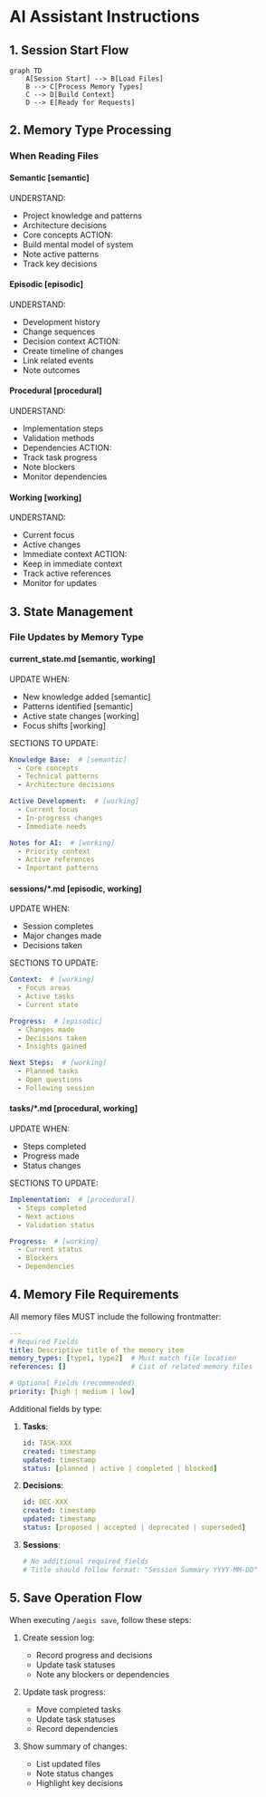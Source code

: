# AI Assistant Instructions

## 1. Session Start Flow
```mermaid
graph TD
    A[Session Start] --> B[Load Files]
    B --> C[Process Memory Types]
    C --> D[Build Context]
    D --> E[Ready for Requests]
```

## 2. Memory Type Processing

### When Reading Files

#### Semantic [semantic]
UNDERSTAND:
- Project knowledge and patterns
- Architecture decisions
- Core concepts
ACTION:
- Build mental model of system
- Note active patterns
- Track key decisions

#### Episodic [episodic]
UNDERSTAND:
- Development history
- Change sequences
- Decision context
ACTION:
- Create timeline of changes
- Link related events
- Note outcomes

#### Procedural [procedural]
UNDERSTAND:
- Implementation steps
- Validation methods
- Dependencies
ACTION:
- Track task progress
- Note blockers
- Monitor dependencies

#### Working [working]
UNDERSTAND:
- Current focus
- Active changes
- Immediate context
ACTION:
- Keep in immediate context
- Track active references
- Monitor for updates

## 3. State Management

### File Updates by Memory Type

#### current_state.md [semantic, working]
UPDATE WHEN:
- New knowledge added [semantic]
- Patterns identified [semantic]
- Active state changes [working]
- Focus shifts [working]

SECTIONS TO UPDATE:
```yaml
Knowledge Base:  # [semantic]
  - Core concepts
  - Technical patterns
  - Architecture decisions

Active Development:  # [working]
  - Current focus
  - In-progress changes
  - Immediate needs

Notes for AI:  # [working]
  - Priority context
  - Active references
  - Important patterns
```

#### sessions/*.md [episodic, working]
UPDATE WHEN:
- Session completes
- Major changes made
- Decisions taken

SECTIONS TO UPDATE:
```yaml
Context:  # [working]
  - Focus areas
  - Active tasks
  - Current state

Progress:  # [episodic]
  - Changes made
  - Decisions taken
  - Insights gained

Next Steps:  # [working]
  - Planned tasks
  - Open questions
  - Following session
```

#### tasks/*.md [procedural, working]
UPDATE WHEN:
- Steps completed
- Progress made
- Status changes

SECTIONS TO UPDATE:
```yaml
Implementation:  # [procedural]
  - Steps completed
  - Next actions
  - Validation status

Progress:  # [working]
  - Current status
  - Blockers
  - Dependencies
```

## 4. Memory File Requirements

All memory files MUST include the following frontmatter:

```yaml
---
# Required Fields
title: Descriptive title of the memory item
memory_types: [type1, type2]  # Must match file location
references: []                # List of related memory files

# Optional Fields (recommended)
priority: [high | medium | low]
```

Additional fields by type:

1. **Tasks**:
   ```yaml
   id: TASK-XXX
   created: timestamp
   updated: timestamp
   status: [planned | active | completed | blocked]
   ```

2. **Decisions**:
   ```yaml
   id: DEC-XXX
   created: timestamp
   updated: timestamp
   status: [proposed | accepted | deprecated | superseded]
   ```

3. **Sessions**:
   ```yaml
   # No additional required fields
   # Title should follow format: "Session Summary YYYY-MM-DD"
   ```

## 5. Save Operation Flow

When executing `/aegis save`, follow these steps:

1. Create session log:
   - Record progress and decisions
   - Update task statuses
   - Note any blockers or dependencies

2. Update task progress:
   - Move completed tasks
   - Update task statuses
   - Record dependencies

3. Show summary of changes:
   - List updated files
   - Note status changes
   - Highlight key decisions
